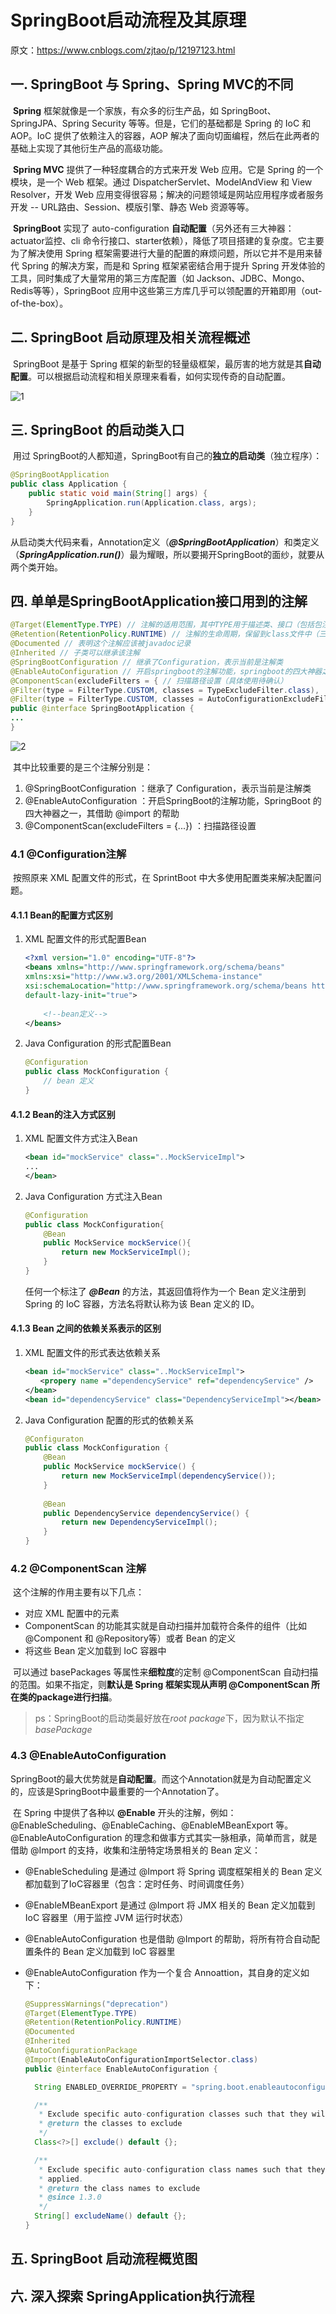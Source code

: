 # SpringBoot启动流程及其原理

原文：https://www.cnblogs.com/zjtao/p/12197123.html



## 一. SpringBoot 与 Spring、Spring MVC的不同

​        **Spring** 框架就像是一个家族，有众多的衍生产品，如 SpringBoot、SpringJPA、Spring Security 等等。但是，它们的基础都是 Spring 的 IoC 和 AOP。IoC 提供了依赖注入的容器，AOP 解决了面向切面编程，然后在此两者的基础上实现了其他衍生产品的高级功能。

​        **Spring MVC** 提供了一种轻度耦合的方式来开发 Web 应用。它是 Spring 的一个模块，是一个 Web 框架。通过 DispatcherServlet、ModelAndView 和 View Resolver，开发 Web 应用变得很容易；解决的问题领域是网站应用程序或者服务开发 -- URL路由、Session、模版引擎、静态 Web 资源等等。

​        **SpringBoot** 实现了 auto-configuration **自动配置**（另外还有三大神器：actuator监控、cli 命令行接口、starter依赖），降低了项目搭建的复杂度。它主要为了解决使用 Spring 框架需要进行大量的配置的麻烦问题，所以它并不是用来替代 Spring 的解决方案，而是和 Spring 框架紧密结合用于提升 Spring 开发体验的工具，同时集成了大量常用的第三方库配置（如 Jackson、JDBC、Mongo、Redis等等），SpringBoot 应用中这些第三方库几乎可以领配置的开箱即用（out-of-the-box）。

## 二. SpringBoot 启动原理及相关流程概述

​        SpringBoot 是基于 Spring 框架的新型的轻量级框架，最厉害的地方就是其**自动配置**。可以根据启动流程和相关原理来看看，如何实现传奇的自动配置。

![1](./images/SpringBoot_Initial_progress/1.png)

## 三. SpringBoot 的启动类入口

​        用过 SpringBoot的人都知道，SpringBoot有自己的**独立的启动类**（独立程序）：

```java
@SpringBootApplication
public class Application {
    public static void main(String[] args) {
        SpringApplication.run(Application.class, args);
    }
}
```

​        从启动类大代码来看，Annotation定义（***@SpringBootApplication***）和类定义（***SpringApplication.run()***）最为耀眼，所以要揭开SpringBoot的面纱，就要从两个类开始。

## 四. 单单是SpringBootApplication接口用到的注解

```java
@Target(ElementType.TYPE) // 注解的适用范围，其中TYPE用于描述类、接口（包括包注解类型）或enum声明
@Retention(RetentionPolicy.RUNTIME) // 注解的生命周期，保留到class文件中（三个生命周期）
@Documented // 表明这个注解应该被javadoc记录
@Inherited // 子类可以继承该注解
@SpringBootConfiguration // 继承了Configuration，表示当前是注解类
@EnableAutoConfiguration // 开启springboot的注解功能，springboot的四大神器之一，其借助@import的帮助
@ComponentScan(excludeFilters = { // 扫描路径设置（具体使用待确认）
@Filter(type = FilterType.CUSTOM, classes = TypeExcludeFilter.class),
@Filter(type = FilterType.CUSTOM, classes = AutoConfigurationExcludeFilter.class) })
public @interface SpringBootApplication {
...
}
```

![2](./images/SpringBoot_Initial_progress/2.png)

​        其中比较重要的是三个注解分别是：

1. @SpringBootConfiguration ：继承了 Configuration，表示当前是注解类
2. @EnableAutoConfiguration ：开启SpringBoot的注解功能，SpringBoot 的四大神器之一，其借助 @import 的帮助
3. @ComponentScan(excludeFilters = {...}) ：扫描路径设置

### 4.1 @Configuration注解

​        按照原来 XML 配置文件的形式，在 SprintBoot 中大多使用配置类来解决配置问题。

#### 4.1.1 Bean的配置方式区别

1. XML 配置文件的形式配置Bean

   ```xml
   <?xml version="1.0" encoding="UTF-8"?>
   <beans xmlns="http://www.springframework.org/schema/beans"
   xmlns:xsi="http://www.w3.org/2001/XMLSchema-instance"
   xsi:schemaLocation="http://www.springframework.org/schema/beans http://www.springframework.org/schema/beans/spring-beans-3.0.xsd"
   default-lazy-init="true">
       
       <!--bean定义-->
   </beans>
   ```

2. Java Configuration 的形式配置Bean

   ```java
   @Configuration
   public class MockConfiguration {
       // bean 定义
   }
   ```

#### 4.1.2 Bean的注入方式区别

1. XML 配置文件方式注入Bean

   ```xml
   <bean id="mockService" class="..MockServiceImpl">
   ...
   </bean>
   ```

2. Java Configuration 方式注入Bean

   ```java
   @Configuration
   public class MockConfiguration{
       @Bean
       public MockService mockService(){
           return new MockServiceImpl();
       }
   }
   ```

   任何一个标注了 ***@Bean*** 的方法，其返回值将作为一个 Bean 定义注册到 Spring 的 IoC 容器，方法名将默认称为该 Bean 定义的 ID。

#### 4.1.3 Bean 之间的依赖关系表示的区别

1. XML 配置文件的形式表达依赖关系

   ```xml
   <bean id="mockService" class="..MockServiceImpl">
   　　<propery name ="dependencyService" ref="dependencyService" />
   </bean>
   <bean id="dependencyService" class="DependencyServiceImpl"></bean>
   ```

2. Java Configuration 配置的形式的依赖关系

   ```java
   @Configuraton
   public class MockConfiguration {
       @Bean
       public MockService mockService() {
           return new MockServiceImpl(dependencyService());
       }
       
       @Bean
       public DependencyService dependencyService() {
           return new DependencyServiceImpl();
       }
   }
   ```

### 4.2 @ComponentScan 注解

​        这个注解的作用主要有以下几点：

* 对应 XML 配置中的元素
* ComponentScan 的功能其实就是自动扫描并加载符合条件的组件（比如 @Component 和 @Repository等）或者 Bean 的定义
* 将这些 Bean 定义加载到 IoC 容器中

​        可以通过 basePackages 等属性来**细粒度**的定制 @ComponentScan 自动扫描的范围。如果不指定，则**默认是 Spring 框架实现从声明 @ComponentScan 所在类的package进行扫描**。

> ps：SpringBoot的启动类最好放在*root package*下，因为默认不指定 *basePackage*

### 4.3 @EnableAutoConfiguration

​        SpringBoot的最大优势就是**自动配置**。而这个Annotation就是为自动配置定义的，应该是SpringBoot中最重要的一个Annotation了。

​        在 Spring 中提供了各种以 **@Enable** 开头的注解，例如：@EnableScheduling、@EnableCaching、@EnableMBeanExport 等。@EnableAutoConfiguration 的理念和做事方式其实一脉相承，简单而言，就是借助 @Import 的支持，收集和注册特定场景相关的 Bean 定义：

* @EnableScheduling 是通过 @Import 将 Spring 调度框架相关的 Bean 定义都加载到了IoC容器里（包含：定时任务、时间调度任务）

* @EnableMBeanExport 是通过 @Import 将 JMX 相关的 Bean 定义加载到 IoC 容器里（用于监控 JVM 运行时状态）

* @EnableAutoConfiguration 也是借助 @Import 的帮助，将所有符合自动配置条件的 Bean 定义加载到 IoC 容器里

* @EnableAutoConfiguration 作为一个复合 Annoattion，其自身的定义如下：

  ```java
  @SuppressWarnings("deprecation")
  @Target(ElementType.TYPE)
  @Retention(RetentionPolicy.RUNTIME)
  @Documented
  @Inherited
  @AutoConfigurationPackage
  @Import(EnableAutoConfigurationImportSelector.class)
  public @interface EnableAutoConfiguration {
  
  	String ENABLED_OVERRIDE_PROPERTY = "spring.boot.enableautoconfiguration";
  
  	/**
  	 * Exclude specific auto-configuration classes such that they will never be applied.
  	 * @return the classes to exclude
  	 */
  	Class<?>[] exclude() default {};
  
  	/**
  	 * Exclude specific auto-configuration class names such that they will never be
  	 * applied.
  	 * @return the class names to exclude
  	 * @since 1.3.0
  	 */
  	String[] excludeName() default {};
  }
  ```

  



## 五. SpringBoot 启动流程概览图

## 六. 深入探索 SpringApplication执行流程

